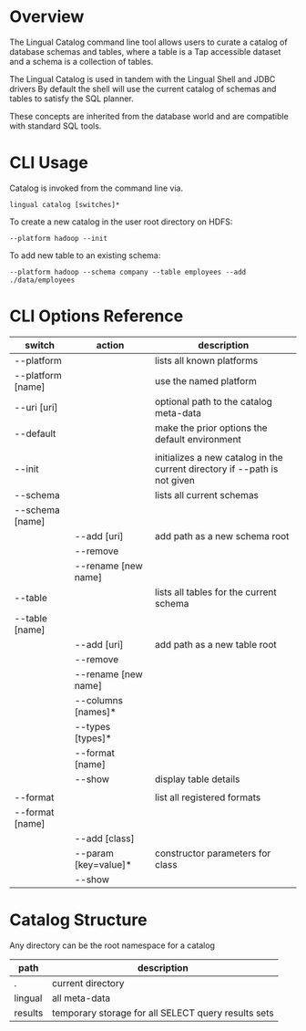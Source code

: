 # Overview

The Lingual Catalog command line tool allows users to curate a catalog of database schemas and tables, where a table is
a Tap accessible dataset and a schema is a collection of tables.

The Lingual Catalog is used in tandem with the Lingual Shell and JDBC drivers  By default the shell will use the current
catalog of schemas and tables to satisfy the SQL planner.

These concepts are inherited from the database world and are compatible with standard SQL tools.

# CLI Usage

Catalog is invoked from the command line via.

    lingual catalog [switches]*

To create a new catalog in the user root directory on HDFS:

    --platform hadoop --init

To add new table to an existing schema:

    --platform hadoop --schema company --table employees --add ./data/employees

# CLI Options Reference

| switch            | action              | description
| ----------------- | ------------------- | -----------
| --platform        |                     | lists all known platforms
| --platform [name] |                     | use the named platform
| --uri [uri]       |                     | optional path to the catalog meta-data
| --default         |                     | make the prior options the default environment
|                   |                     |
| --init            |                     | initializes a new catalog in the current directory if --path is not given
| --schema          |                     | lists all current schemas
| --schema [name]   |                     |
|                   | --add [uri]         | add path as a new schema root
|                   | --remove            |
|                   | --rename [new name] |
| --table           |                     | lists all tables for the current schema
| --table [name]    |                     |
|                   | --add [uri]         | add path as a new table root
|                   | --remove            |
|                   | --rename [new name] |
|                   | --columns [names]*  |
|                   | --types [types]*    |
|                   | --format [name]     |
|                   | --show              | display table details
|                   |                     |
| --format          |                     | list all registered formats
| --format [name]   |                     |
|                   | --add [class]       |
|                   | --param [key=value]*| constructor parameters for class
|                   | --show              |


# Catalog Structure

Any directory can be the root namespace for a catalog

| path     | description
|----------|-----------------
| .        | current directory
| lingual  | all meta-data
| results  | temporary storage for all SELECT query results sets

